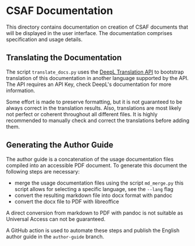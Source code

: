 # CSAF Documentation

This directory contains documentation on creation of CSAF documents that will be displayed in the user interface.
The documentation comprises specification and usage details.

## Translating the Documentation

The script `translate_docs.py` uses the [DeepL Translation API](https://www.deepl.com/pro-api) to bootstrap translation
of this documentation in another language supported by the API. The API requires an API Key, check DeepL's documentation
for more information.

Some effort is made to preserve formatting, but it is not guaranteed to be always correct in the translation results.
Also, translations are most likely not perfect or coherent throughout all different files.
It is highly recommended to manually check and correct the translations before adding them.

## Generating the Author Guide

The author guide is a concatenation of the usage documentation files compiled into an accessible PDF document.
To generate this document the following steps are necessary:

* merge the usage documentation files using the script `md_merge.py`
  this script allows for selecting a specific language, see the `--lang` flag
* convert the resulting markdown file into docx format with pandoc
* convert the docx file to PDF with libreoffice

A direct conversion from markdown to PDF with pandoc is not suitable as Universal Access can not be guaranteed.

A GitHub action is used to automate these steps and publish the English author guide in the `author-guide` branch.
